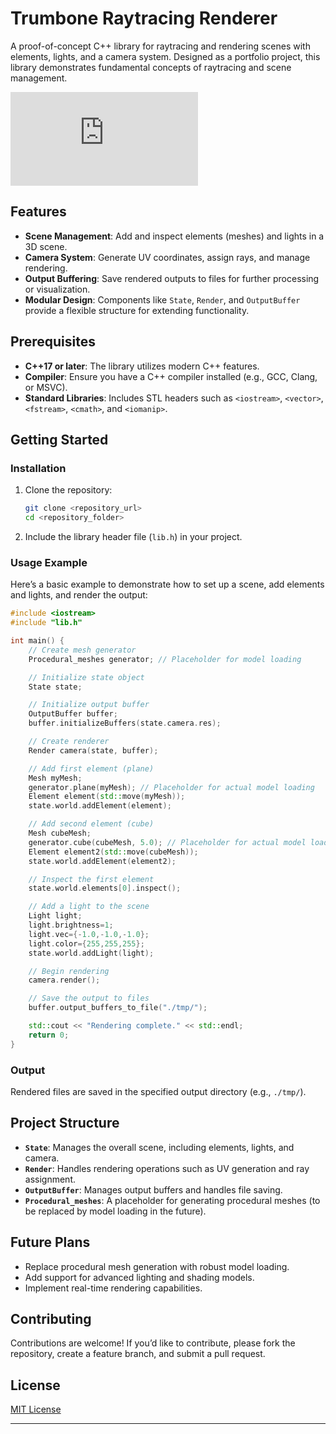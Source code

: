 # Trumbone Raytracing Renderer

A proof-of-concept C++ library for raytracing and rendering scenes with elements, lights, and a camera system. Designed as a portfolio project, this library demonstrates fundamental concepts of raytracing and scene management.

![Trumbone Renderer Example](https://cdn.kindling.me/pub.php?id=ex1.jpeg)

## Features

- **Scene Management**: Add and inspect elements (meshes) and lights in a 3D scene.
- **Camera System**: Generate UV coordinates, assign rays, and manage rendering.
- **Output Buffering**: Save rendered outputs to files for further processing or visualization.
- **Modular Design**: Components like `State`, `Render`, and `OutputBuffer` provide a flexible structure for extending functionality.

## Prerequisites

- **C++17 or later**: The library utilizes modern C++ features.
- **Compiler**: Ensure you have a C++ compiler installed (e.g., GCC, Clang, or MSVC).
- **Standard Libraries**: Includes STL headers such as `<iostream>`, `<vector>`, `<fstream>`, `<cmath>`, and `<iomanip>`.

## Getting Started

### Installation

1. Clone the repository:
   ```bash
   git clone <repository_url>
   cd <repository_folder>
   ```
2. Include the library header file (`lib.h`) in your project.

### Usage Example

Here’s a basic example to demonstrate how to set up a scene, add elements and lights, and render the output:

```cpp
#include <iostream>
#include "lib.h"

int main() {
    // Create mesh generator
    Procedural_meshes generator; // Placeholder for model loading

    // Initialize state object
    State state;

    // Initialize output buffer
    OutputBuffer buffer;
    buffer.initializeBuffers(state.camera.res);

    // Create renderer
    Render camera(state, buffer);

    // Add first element (plane)
    Mesh myMesh;
    generator.plane(myMesh); // Placeholder for actual model loading
    Element element(std::move(myMesh));
    state.world.addElement(element);

    // Add second element (cube)
    Mesh cubeMesh;
    generator.cube(cubeMesh, 5.0); // Placeholder for actual model loading
    Element element2(std::move(cubeMesh));
    state.world.addElement(element2);

    // Inspect the first element
    state.world.elements[0].inspect();

    // Add a light to the scene
    Light light;
    light.brightness=1;
    light.vec={-1.0,-1.0,-1.0};
    light.color={255,255,255};
    state.world.addLight(light);

    // Begin rendering
    camera.render();

    // Save the output to files
    buffer.output_buffers_to_file("./tmp/");

    std::cout << "Rendering complete." << std::endl;
    return 0;
}
```

### Output

Rendered files are saved in the specified output directory (e.g., `./tmp/`).

## Project Structure

- **`State`**: Manages the overall scene, including elements, lights, and camera.
- **`Render`**: Handles rendering operations such as UV generation and ray assignment.
- **`OutputBuffer`**: Manages output buffers and handles file saving.
- **`Procedural_meshes`**: A placeholder for generating procedural meshes (to be replaced by model loading in the future).

## Future Plans

- Replace procedural mesh generation with robust model loading.
- Add support for advanced lighting and shading models.
- Implement real-time rendering capabilities.

## Contributing

Contributions are welcome! If you’d like to contribute, please fork the repository, create a feature branch, and submit a pull request.

## License

[MIT License](LICENSE)

---

